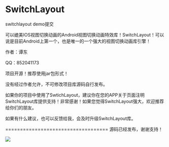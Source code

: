 SwitchLayout
============

switchlayout demo提交


可以媲美IOS视图切换动画的Android视图切换动画特效库！SwitchLayout！可以说是目前Android上第一个，也是唯一的一个强大的视图切换动画库引擎！

 

作者：谭东

QQ：852041173

项目开源！推荐使用jar包形式！

没有经过作者允许，不可修改项目库源码自行发布。

如果你的项目中使用了SwtichLayout，建议你在您的APP关于页面注明SwitchLayout库提供支持！非常感谢！如果您觉得SwitchLayout强大，欢迎推荐给你们的朋友。

如果有什么建议，也可以反馈给我，会及时升级SwitchLayout库。

===================================
源码已经发布，谢谢支持！

![](http://img.blog.csdn.net/20141229011852906?watermark/2/text/aHR0cDovL2Jsb2cuY3Nkbi5uZXQvamF5MTAwNTAw/font/5a6L5L2T/fontsize/400/fill/I0JBQkFCMA==/dissolve/70/gravity/SouthEast)  
